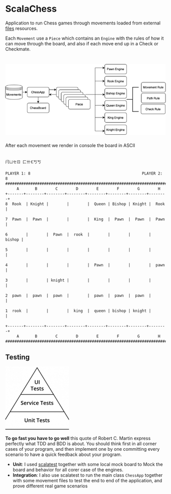 # ScalaChess

Application to run Chess games through movements loaded from external [files](src/main/resources/) resources.

Each ```Movement``` use a ```Piece``` which contains an ``Engine`` with the rules of how it 
can move through the board, and also if each move end up in a Check or Checkmate.

# ![My image](img/chess.png)


After each movement we render in console the board in ASCII

````

闩ㄩセㄖ ⼕卄🝗丂丂

PLAYER 1: 8                                                 PLAYER 2: 8
########################################################################
     A       B        C        D        E        F        G        H       
+-------+--------+--------+--------+--------+--------+--------+--------+  
8  Rook  | Knight |        |        |  Queen | Bishop | Knight |  Rook  |

7  Pawn  |  Pawn  |        |        |  King  |  Pawn  |  Pawn  |  Pawn  |

6        |        |  Pawn  |  rook  |        |        |        | bishop |

5        |        |        |        |        |        |        |        |

4        |        |        |        |  Pawn  |        |        |  pawn  |

3        |        | knight |        |        |        |        |        |

2  pawn  |  pawn  |  pawn  |        |  pawn  |  pawn  |  pawn  |        |

1  rook  |        |        |  king  |  queen | bishop | knight |        |

+-------+--------+--------+--------+--------+--------+--------+--------+  
     A       B        C        D        E        F        G        H       
########################################################################

````

## Testing

![My image](img/testPyramid.png)

**To go fast you have to go well** this quote of Robert C. Martin express perfectly what TDD and BDD is about. You should think first in all corner cases of your program, and then implement
one by one committing every scenario to have a quick feedback about your program.

* **Unit**: I used [scalatest](https://www.scalatest.org) together with some local mock board to Mock the board and behavior 
    for all corer case of the engines. 
* **Integration**: I also use scalatest to run the main class ```ChessApp``` together with some movement files to test the end to end of the application,
    and prove different real game scenarios

